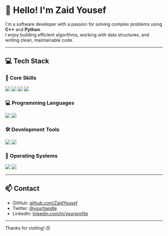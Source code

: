 # 👋 Hello! I'm Zaid Yousef

I'm a software developer with a passion for solving complex problems using **C++** and **Python**.  
I enjoy building efficient algorithms, working with data structures, and writing clean, maintainable code.

---

## 💻 Tech Stack

### 🧠 Core Skills
<p>
  <img src="https://img.shields.io/badge/Skill-Problem%20Solving-blueviolet?style=for-the-badge" />
  <img src="https://img.shields.io/badge/Skill-Data%20Structures-9cf?style=for-the-badge" />
  <img src="https://img.shields.io/badge/Skill-Algorithms-orange?style=for-the-badge" />
  <img src="https://img.shields.io/badge/Skill-OOP-4B8BBE?style=for-the-badge" />
</p>

### 💻 Programming Languages
<p>
  <img src="https://img.shields.io/badge/Python-3776AB?style=for-the-badge&logo=python&logoColor=white" />
  <img src="https://img.shields.io/badge/C++-00599C?style=for-the-badge&logo=c%2b%2b&logoColor=white" />
</p>

### 🛠 Development Tools
<p>
  <img src="https://img.shields.io/badge/Git-F05032?style=for-the-badge&logo=git&logoColor=white" />
  <img src="https://img.shields.io/badge/VS%20Code-007ACC?style=for-the-badge&logo=visual-studio-code&logoColor=white" />
</p>

### 🐧 Operating Systems
<p>
  <img src="https://img.shields.io/badge/Linux-FCC624?style=for-the-badge&logo=linux&logoColor=black" />
  <img src="https://img.shields.io/badge/Bash-4EAA25?style=for-the-badge&logo=gnu-bash&logoColor=white" />
</p>

---

## 📫 Contact

- GitHub: [github.com/ZaidYousef](https://github.com/ZaidYousef)  
- Twitter: [@yourhandle](https://twitter.com/yourhandle)  
- LinkedIn: [linkedin.com/in/yourprofile](https://linkedin.com/in/yourprofile)

---

Thanks for visiting! 😊
